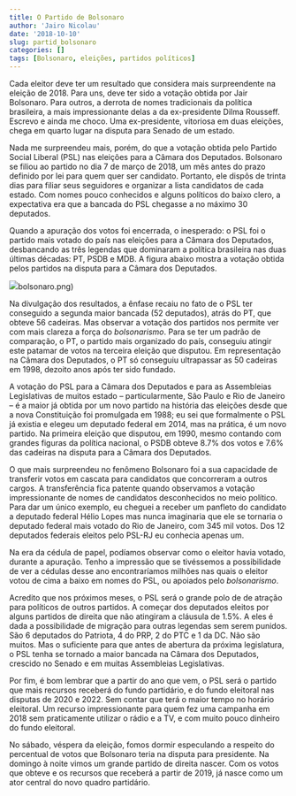 ```yaml
---
title: O Partido de Bolsonaro
author: 'Jairo Nicolau'
date: '2018-10-10'
slug: partid_bolsonaro
categories: []
tags: [Bolsonaro, eleições, partidos políticos]
---
```


Cada eleitor deve ter um resultado que considera mais surpreendente na eleição
de 2018. Para uns, deve ter sido a votação obtida por Jair Bolsonaro. Para
outros, a derrota de nomes tradicionais da política brasileira, a mais
impressionante delas a da ex-presidente Dilma Rousseff. Escrevo e ainda me
choco. Uma ex-presidente, vitoriosa em duas eleições, chega em quarto lugar na
disputa para Senado de um estado.

Nada me surpreendeu mais, porém, do que a votação obtida pelo Partido Social
Liberal (PSL) nas eleições para a Câmara dos Deputados. Bolsonaro se filiou ao
partido no dia 7 de março de 2018, um mês antes do prazo definido por lei para
quem quer ser candidato. Portanto, ele dispôs de trinta dias para filiar seus
seguidores e organizar a lista candidatos de cada estado. Com nomes pouco
conhecidos e alguns políticos do baixo clero, a expectativa era que a bancada do
PSL chegasse a no máximo 30 deputados.

Quando a apuração dos votos foi encerrada, o inesperado: o PSL foi o partido
mais votado do país nas eleições para a Câmara dos Deputados, desbancando as
três legendas que dominaram a política brasileira nas duas últimas décadas: PT,
PSDB e MDB. A figura abaixo mostra a votação obtida pelos partidos na disputa
para a Câmara dos Deputados.

![](/img/partido)bolsonaro.png)

Na divulgação dos resultados, a ênfase recaiu no fato de o PSL ter conseguido a
segunda maior bancada (52 deputados), atrás do PT, que obteve 56 cadeiras. Mas
observar a votação dos partidos nos permite ver com mais clareza a força do
*bolsonarismo*. Para se ter um padrão de comparação, o PT, o partido mais
organizado do país, conseguiu atingir este patamar de votos na terceira eleição
que disputou. Em representação na Câmara dos Deputados, o PT só conseguiu
ultrapassar as 50 cadeiras em 1998, dezoito anos após ter sido fundado.

A votação do PSL para a Câmara dos Deputados e para as Assembleias Legislativas
de muitos estado – particularmente, São Paulo e Rio de Janeiro – é a maior já
obtida por um novo partido na história das eleições desde que a nova
Constituição foi promulgada em 1988; eu sei que formalmente o PSL já existia e
elegeu um deputado federal em 2014, mas na prática, é um novo partido. Na
primeira eleição que disputou, em 1990, mesmo contando com grandes figuras da
política nacional, o PSDB obteve 8.7% dos votos e 7.6% das cadeiras na disputa
para a Câmara dos Deputados.

O que mais surpreendeu no fenômeno Bolsonaro foi a sua capacidade de transferir
votos em cascata para candidatos que concorreram a outros cargos. A
transferência fica patente quando observamos a votação impressionante de nomes
de candidatos desconhecidos no meio político. Para dar um único exemplo, eu
cheguei a receber um panfleto do candidato a deputado federal Hélio Lopes mas
nunca imaginaria que ele se tornaria o deputado federal mais votado do Rio de
Janeiro, com 345 mil votos. Dos 12 deputados federais eleitos pelo PSL-RJ eu
conhecia apenas um.

Na era da cédula de papel, podíamos observar como o eleitor havia votado,
durante a apuração. Tenho a impressão que se tivéssemos a possibilidade de ver a
cédulas desse ano encontraríamos milhões nas quais o eleitor votou de cima a
baixo em nomes do PSL, ou apoiados pelo *bolsonarismo*.

Acredito que nos próximos meses, o PSL será o grande polo de de atração para
políticos de outros partidos. A começar dos deputados eleitos por alguns
partidos de direita que não atingiram a cláusula de 1.5%. A eles é dada a
possibilidade de migração para outras legendas sem serem punidos. São 6
deputados do Patriota, 4 do PRP, 2 do PTC e 1 da DC. Não são muitos. Mas o
suficiente para que antes de abertura da próxima legislatura, o PSL tenha se
tornado a maior bancada na Câmara dos Deputados, crescido no Senado e em muitas
Assembleias Legislativas.

Por fim, é bom lembrar que a partir do ano que vem, o PSL será o partido que
mais recursos receberá do fundo partidário, e do fundo eleitoral nas disputas de
2020 e 2022. Sem contar que terá o maior tempo no horário eleitoral. Um recurso
impressionante para quem fez uma campanha em 2018 sem praticamente utilizar o
rádio e a TV, e com muito pouco dinheiro do fundo eleitoral.

No sábado, véspera da eleição, fomos dormir especulando a respeito do percentual
de votos que Bolsonaro teria na disputa para presidente. Na domingo à noite
vimos um grande partido de direita nascer. Com os votos que obteve e os recursos
que receberá a partir de 2019, já nasce como um ator central do novo quadro
partidário.

